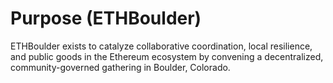 # Purpose (ETHBoulder)

ETHBoulder exists to catalyze collaborative coordination, local resilience, and public goods in the Ethereum ecosystem by convening a decentralized, community-governed gathering in Boulder, Colorado.
